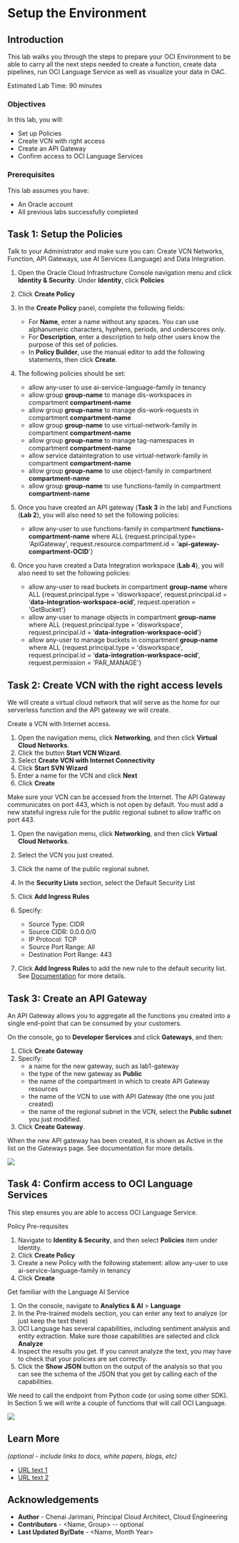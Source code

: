 # Setup the Environment

## Introduction

This lab walks you through the steps to prepare your OCI Environment to be able to carry all the next steps needed to create a function, create data pipelines, run OCI Language Service as well as visualize your data in OAC.

Estimated Lab Time: 90 minutes

### Objectives

In this lab, you will:
* Set up Policies
* Create VCN with right access
* Create an API Gateway
* Confirm access to OCI Language Services


### Prerequisites

This lab assumes you have:
* An Oracle account
* All previous labs successfully completed


## Task 1: Setup the Policies

Talk to your Administrator and make sure you can: Create VCN Networks, Function, API Gateways, use AI Services (Language) and Data Integration.

1.	Open the Oracle Cloud Infrastructure Console navigation menu and click **Identity & Security**. Under **Identity**, click **Policies**

2.	Click **Create Policy**

3.	In the **Create Policy** panel, complete the following fields:
    * For **Name**, enter a name without any spaces. You can use alphanumeric characters, hyphens, periods, and underscores only.
    * For **Description**, enter a description to help other users know the purpose of this set of policies.
    * In **Policy Builder**, use the manual editor to add the following statements, then click **Create**.

4.	The following policies should be set:
    * allow any-user to use ai-service-language-family in tenancy
    * allow group **group-name** to manage dis-workspaces in compartment **compartment-name**
    * allow group **group-name** to manage dis-work-requests in compartment **compartment-name**
    * allow group **group-name** to use virtual-network-family in compartment **compartment-name**
    * allow group **group-name** to manage tag-namespaces in compartment **compartment-name**
    * allow service dataintegration to use virtual-network-family in compartment **compartment-name**
    * allow group **group-name** to use object-family in compartment **compartment-name**
    * allow group **group-name** to use functions-family in compartment **compartment-name**

5.	Once you have created an API gateway (**Task 3** in the lab) and Functions (**Lab 2**), you will also need to set the following policies:
    * allow any-user to use functions-family in compartment **functions-compartment-name** where ALL {request.principal.type= 'ApiGateway', request.resource.compartment.id = '**api-gateway-compartment-OCID**'}

6.	Once you have created a Data Integration workspace (**Lab 4**), you will also need to set the following policies:
    * allow any-user to read buckets in compartment **group-name** where ALL {request.principal.type = 'disworkspace', request.principal.id = ‘**data-integration-workspace-ocid**‘, request.operation = 'GetBucket'}
    * allow any-user to manage objects in compartment **group-name** where ALL {request.principal.type = 'disworkspace', request.principal.id = ‘**data-integration-workspace-ocid**‘}
    * allow any-user to manage buckets in compartment **group-name** where ALL {request.principal.type = 'disworkspace', request.principal.id = ‘**data-integration-workspace-ocid**‘, request.permission =   'PAR_MANAGE'}


## Task 2: Create VCN with the right access levels

We will create a virtual cloud network that will serve as the home for our serverless function and the API gateway we will create.

Create a VCN with Internet access.
1.	Open the navigation menu, click **Networking**, and then click **Virtual Cloud Networks**.
2.	Click the button **Start VCN Wizard**.
3.	Select **Create VCN with Internet Connectivity**
4.	Click **Start SVN Wizard**
5.	Enter a name for the VCN and click **Next**
6.	Click **Create**

Make sure your VCN can be accessed from the Internet.
The API Gateway communicates on port 443, which is not open by default. You must add a new stateful ingress rule for the public regional subnet to allow traffic on port 443.
1.	Open the navigation menu, click **Networking**, and then click **Virtual Cloud Networks**.
2.	Select the VCN you just created.
3.	Click the name of the public regional subnet.
4.	In the **Security Lists** section, select the Default Security List
5.	Click **Add Ingress Rules**
6.	Specify:
    * Source Type: CIDR
    * Source CIDR: 0.0.0.0/0
    * IP Protocol: TCP
    * Source Port Range: All
    * Destination Port Range: 443

7.	Click **Add Ingress Rules** to add the new rule to the default security list.
    See [Documentation](https://docs.oracle.com/en-us/iaas/Content/APIGateway/Tasks/apigatewaycreatingpolicies.htm) for more details.

## Task 3: Create an API Gateway

An API Gateway allows you to aggregate all the functions you created into a single end-point that can be consumed by your customers.

On the console, go to **Developer Services** and click **Gateways**, and then:
1.	Click **Create Gateway**
2.	Specify:
    * a name for the new gateway, such as lab1-gateway
    * the type of the new gateway as **Public**
    * the name of the compartment in which to create API Gateway resources
    * the name of the VCN to use with API Gateway (the one you just created)
    * the name of the regional subnet in the VCN, select the **Public subnet** you just modified.
3.	Click **Create Gateway**.

When the new API gateway has been created, it is shown as Active in the list on the Gateways page.
See documentation for more details.

![](./images/introduction.png " ")


## Task 4: Confirm access to OCI Language Services
This step ensures you are able to access OCI Language Service.

Policy Pre-requisites
1.	Navigate to **Identity & Security**, and then select **Policies** item under Identity.
2.	Click **Create Policy**
3.	Create a new Policy with the following statement:
    allow any-user to use ai-service-language-family in tenancy
4.	Click **Create**

Get familiar with the Language AI Service
1.	On the console, navigate to **Analytics & AI** > **Language**
2.	In the Pre-trained models section, you can enter any text to analyze (or just keep the text there)
3.	OCI Language has several capabilities, including sentiment analysis and entity extraction.
    Make sure those capabilities are selected and click **Analyze**
4.	Inspect the results you get. If you cannot analyze the text, you may have to check that your policies are set correctly.
5.	Click the **Show JSON** button on the output of the analysis so that you can see the schema of the JSON that you get by calling each of the capabilities.

We need to call the endpoint from Python code (or using some other SDK). In Section 5 we will write a couple of functions that will call OCI Language.

![](./images/introduction.png " ")

## Learn More

*(optional - include links to docs, white papers, blogs, etc)*

* [URL text 1](http://docs.oracle.com)
* [URL text 2](http://docs.oracle.com)

## Acknowledgements
* **Author** - Chenai Jarimani, Principal Cloud Architect, Cloud Engineering
* **Contributors** -  <Name, Group> -- optional
* **Last Updated By/Date** - <Name, Month Year>
